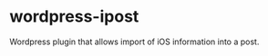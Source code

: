 wordpress-ipost
===============

Wordpress plugin that allows import of iOS information into a post.